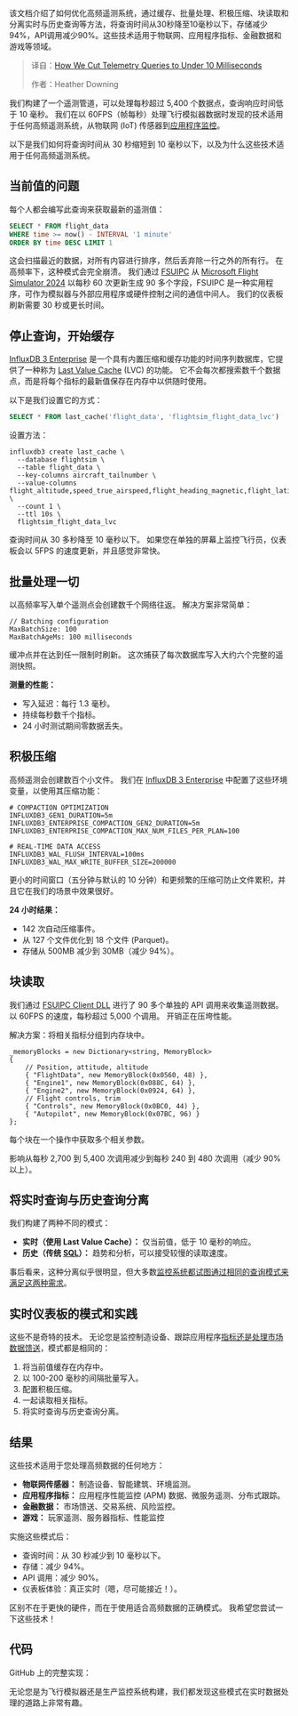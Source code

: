 
<!--
title: 遥测查询优化：10毫秒内的极速方案
cover: https://cdn.thenewstack.io/media/2025/09/7682795e-flight.jpg
summary: 该文档介绍了如何优化高频遥测系统，通过缓存、批量处理、积极压缩、块读取和分离实时与历史查询等方法，将查询时间从30秒降至10毫秒以下，存储减少94%，API调用减少90%。这些技术适用于物联网、应用程序指标、金融数据和游戏等领域。
-->

该文档介绍了如何优化高频遥测系统，通过缓存、批量处理、积极压缩、块读取和分离实时与历史查询等方法，将查询时间从30秒降至10毫秒以下，存储减少94%，API调用减少90%。这些技术适用于物联网、应用程序指标、金融数据和游戏等领域。

> 译自：[How We Cut Telemetry Queries to Under 10 Milliseconds](https://thenewstack.io/how-we-cut-telemetry-queries-to-under-10-milliseconds/)
> 
> 作者：Heather Downing

我们构建了一个遥测管道，可以处理每秒超过 5,400 个数据点，查询响应时间低于 10 毫秒。 我们在以 60FPS（帧每秒）处理飞行模拟器数据时发现的技术适用于任何高频遥测系统，从物联网 (IoT) 传感器到[应用程序监控](https://thenewstack.io/getting-started-with-infrastructure-monitoring/)。

以下是我们如何将查询时间从 30 秒缩短到 10 毫秒以下，以及为什么这些技术适用于任何高频遥测系统。

## **当前值的问题**

每个人都会编写此查询来获取最新的遥测值：

```sql
SELECT * FROM flight_data
WHERE time >= now() - INTERVAL '1 minute'
ORDER BY time DESC LIMIT 1
```

这会扫描最近的数据，对所有内容进行排序，然后丢弃除一行之外的所有行。 在高频率下，这种模式会完全崩溃。 我们通过 [FSUIPC](http://www.fsuipc.com/) 从 [Microsoft Flight Simulator 2024](https://www.flightsimulator.com/) 以每秒 60 次更新生成 90 多个字段，FSUIPC 是一种实用程序，可作为模拟器与外部应用程序或硬件控制之间的通信中间人。 我们的仪表板刷新需要 30 秒或更长时间。

## **停止查询，开始缓存**

[InfluxDB 3 Enterprise](https://www.influxdata.com/products/influxdb-3-enterprise/?utm_source=vendor&utm_medium=referral&utm_campaign=2025-09_spnsr-ctn_flight-data_tns) 是一个具有内置压缩和缓存功能的时间序列数据库，它提供了一种称为 [Last Value Cache](https://www.influxdata.com/blog/-influxdb3-last-value-cache/?utm_source=vendor&utm_medium=referral&utm_campaign=2025-09_spnsr-ctn_flight-data_tns) (LVC) 的功能。 它不会每次都搜索数千个数据点，而是将每个指标的最新值保存在内存中以供随时使用。

以下是我们设置它的方式：

```sql
SELECT * FROM last_cache('flight_data', 'flightsim_flight_data_lvc')
```

设置方法：

```
influxdb3 create last_cache \
  --database flightsim \
  --table flight_data \
  --key-columns aircraft_tailnumber \
  --value-columns flight_altitude,speed_true_airspeed,flight_heading_magnetic,flight_latitude,flight_longitude \
  --count 1 \
  --ttl 10s \
  flightsim_flight_data_lvc
```

查询时间从 30 多秒降至 10 毫秒以下。 如果您在单独的屏幕上监控飞行员，仪表板会以 5FPS 的速度更新，并且感觉非常快。

## **批量处理一切**

以高频率写入单个遥测点会创建数千个网络往返。 解决方案非常简单：

```
// Batching configuration
MaxBatchSize: 100
MaxBatchAgeMs: 100 milliseconds
```

缓冲点并在达到任一限制时刷新。 这次捕获了每次数据库写入大约六个完整的遥测快照。

**测量的性能：**

* 写入延迟：每行 1.3 毫秒。
* 持续每秒数千个指标。
* 24 小时测试期间零数据丢失。

## **积极压缩**

高频遥测会创建数百个小文件。 我们在 [InfluxDB 3 Enterprise](https://www.influxdata.com/downloads/?utm_source=vendor&utm_medium=referral&utm_campaign=2025-09_spnsr-ctn_flight-data_tns) 中配置了这些环境变量，以使用其压缩功能：

```
# COMPACTION OPTIMIZATION
INFLUXDB3_GEN1_DURATION=5m
INFLUXDB3_ENTERPRISE_COMPACTION_GEN2_DURATION=5m
INFLUXDB3_ENTERPRISE_COMPACTION_MAX_NUM_FILES_PER_PLAN=100

# REAL-TIME DATA ACCESS
INFLUXDB3_WAL_FLUSH_INTERVAL=100ms
INFLUXDB3_WAL_MAX_WRITE_BUFFER_SIZE=200000
```

更小的时间窗口（五分钟与默认的 10 分钟）和更频繁的压缩可防止文件累积，并且它在我们的场景中效果很好。

**24 小时结果：**

* 142 次自动压缩事件。
* 从 127 个文件优化到 18 个文件 (Parquet)。
* 存储从 500MB 减少到 30MB（减少 94%）。

## **块读取**

我们通过 [FSUIPC Client DLL](https://github.com/InfluxCommunity/msfs2influxdb3-enterprise) 进行了 90 多个单独的 API 调用来收集遥测数据。 以 60FPS 的速度，每秒超过 5,000 个调用。 开销正在压垮性能。

解决方案：将相关指标分组到内存块中。

```
_memoryBlocks = new Dictionary<string, MemoryBlock>
{
    // Position, attitude, altitude
    { "FlightData", new MemoryBlock(0x0560, 48) },
    { "Engine1", new MemoryBlock(0x088C, 64) },
    { "Engine2", new MemoryBlock(0x0924, 64) },
    // Flight controls, trim
    { "Controls", new MemoryBlock(0x0BC0, 44) },
    { "Autopilot", new MemoryBlock(0x07BC, 96) }
};
```

每个块在一个操作中获取多个相关参数。

影响从每秒 2,700 到 5,400 次调用减少到每秒 240 到 480 次调用（减少 90% 以上）。

## **将实时查询与历史查询分离**

我们构建了两种不同的模式：

* **实时（使用 Last Value Cache）：** 仅当前值，低于 10 毫秒的响应。
* **历史（传统 [SQL](https://roadmap.sh/sql)）：** 趋势和分析，可以接受较慢的读取速度。

事后看来，这种分离似乎很明显，但大多数[监控系统都试图通过相同的查询模式来满足这两种需求](https://thenewstack.io/why-you-need-a-centralized-approach-to-monitoring/)。

## **实时仪表板的模式和实践**

这些不是奇特的技术。 无论您是监控制造设备、跟踪应用程序[指标还是处理市场数据馈送](https://thenewstack.io/python-mqtt-tutorial-store-iot-metrics-with-influxdb/)，模式都是相同的：

1. 将当前值缓存在内存中。
2. 以 100-200 毫秒的间隔批量写入。
3. 配置积极压缩。
4. 一起读取相关指标。
5. 将实时查询与历史查询分离。

## **结果**

这些技术适用于您处理高频数据的任何地方：

* **物联网传感器：** 制造设备、智能建筑、环境监测。
* **应用程序指标：** 应用程序性能监控 (APM) 数据、微服务遥测、分布式跟踪。
* **金融数据：** 市场馈送、交易系统、风险监控。
* **游戏：** 玩家遥测、服务器指标、性能监控

实施这些模式后：

* 查询时间：从 30 秒减少到 10 毫秒以下。
* 存储：减少 94%。
* API 调用：减少 90%。
* 仪表板体验：真正实时（嗯，尽可能接近！）。

区别不在于更快的硬件，而在于使用适合高频数据的正确模式。 我希望您尝试一下这些技术！

## **代码**

GitHub 上的完整实现：

无论您是为飞行模拟器还是生产监控系统构建，我们都发现这些模式在实时数据处理的道路上非常有趣。